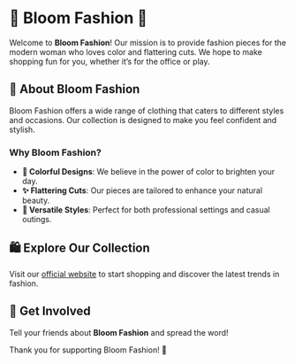 # 👗 Bloom Fashion 👗

Welcome to **Bloom Fashion**! Our mission is to provide fashion pieces for the modern woman who loves color and flattering cuts. We hope to make shopping fun for you, whether it’s for the office or play.

## 🌺 About Bloom Fashion

Bloom Fashion offers a wide range of clothing that caters to different styles and occasions. Our collection is designed to make you feel confident and stylish.

### Why Bloom Fashion?
- **🎨 Colorful Designs**: We believe in the power of color to brighten your day.
- **✨ Flattering Cuts**: Our pieces are tailored to enhance your natural beauty.
- **🌟 Versatile Styles**: Perfect for both professional settings and casual outings.

## 🛍️ Explore Our Collection

Visit our [official website](https://bisandidev.github.io/emp/) to start shopping and discover the latest trends in fashion.

## 💬 Get Involved

Tell your friends about **Bloom Fashion** and spread the word!

Thank you for supporting Bloom Fashion! 🌸
